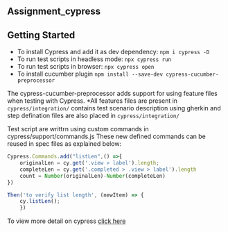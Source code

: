 ## Assignment_cypress
## Getting Started
* To install Cypress and add it as dev dependency: `npm i cypress -D`
* To run test scripts in headless mode: `npx cypress run`
* To run test scripts in browser: `npx cypress open`
* To install cucumber plugin `npm install --save-dev cypress-cucumber-preprocessor`

The cypress-cucumber-preprocessor adds support for using feature files when testing with Cypress.
*All features files are present in `cypress/integration/` contains test scenario description using gherkin and step defination files are also placed in `cypress/integration/`

Test script are writtrn using custom commands in  cypress/support/commands.js
These new defined commands can be reused in  spec files as explained below:

```javascript
Cypress.Commands.add("listLen",() =>{
    originalLen = cy.get('.view > label').length;
    completeLen = cy.get('.completed > .view > label').length 
    count = Number(originalLen)-Number(completeLen)   
})
```
```javascript
Then('to verify list length', (newItem) => {
	cy.listLen();	    
    })
```


To view more detail on cypress [click here](cypress.io)
